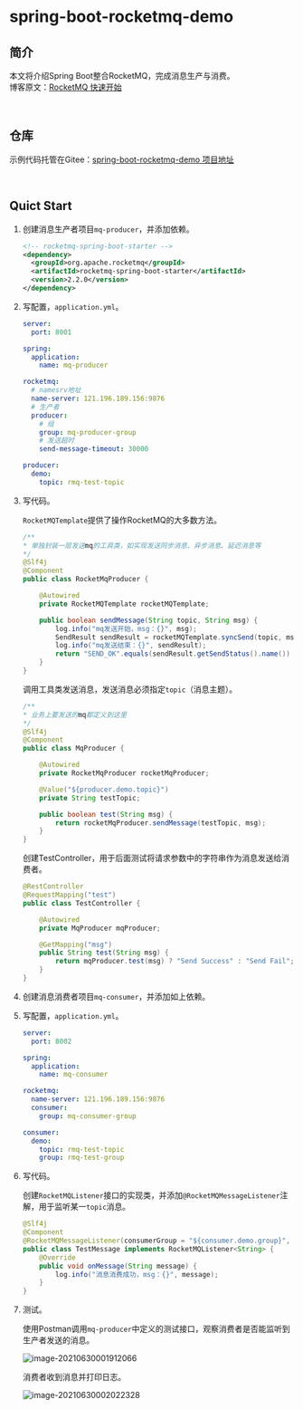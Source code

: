 # spring-boot-rocketmq-demo

## 简介

本文将介绍Spring Boot整合RocketMQ，完成消息生产与消费。  
博客原文：[RocketMQ 快速开始](https://www.shiguangping.com/spring-boot-rocketmq.html)

<br>

## 仓库

示例代码托管在Gitee：[spring-boot-rocketmq-demo 项目地址](https://gitee.com/ENNRIAAA/spring-boot-rocketmq-demo.git)

<br>

## Quict Start

1. 创建消息生产者项目`mq-producer`，并添加依赖。

   ```xml
   <!-- rocketmq-spring-boot-starter -->
   <dependency>
     <groupId>org.apache.rocketmq</groupId>
     <artifactId>rocketmq-spring-boot-starter</artifactId>
     <version>2.2.0</version>
   </dependency>
   ```

2. 写配置，`application.yml`。

   ```yaml
   server:
     port: 8001
   
   spring:
     application:
       name: mq-producer
   
   rocketmq:
     # namesrv地址
     name-server: 121.196.189.156:9876
     # 生产者
     producer:
       # 组
       group: mq-producer-group
       # 发送超时
       send-message-timeout: 30000
   
   producer:
     demo:
       topic: rmq-test-topic
   ```

3. 写代码。

   `RocketMQTemplate`提供了操作RocketMQ的大多数方法。

   ```java
   /**
   * 单独封装一层发送mq的工具类，如实现发送同步消息、异步消息、延迟消息等
   */
   @Slf4j
   @Component
   public class RocketMqProducer {
   
       @Autowired
       private RocketMQTemplate rocketMQTemplate;
   
       public boolean sendMessage(String topic, String msg) {
           log.info("mq发送开始，msg：{}", msg);
           SendResult sendResult = rocketMQTemplate.syncSend(topic, msg);
           log.info("mq发送结束：{}", sendResult);
           return "SEND_OK".equals(sendResult.getSendStatus().name()) ? true : false;
       }
   }
   ```

   调用工具类发送消息，发送消息必须指定`topic`（消息主题）。

   ```java
   /**
   * 业务上要发送的mq都定义到这里
   */
   @Slf4j
   @Component
   public class MqProducer {
   
       @Autowired
       private RocketMqProducer rocketMqProducer;
   
       @Value("${producer.demo.topic}")
       private String testTopic;
   
       public boolean test(String msg) {
           return rocketMqProducer.sendMessage(testTopic, msg);
       }
   }
   ```

   创建TestController，用于后面测试将请求参数中的字符串作为消息发送给消费者。

   ```java
   @RestController
   @RequestMapping("test")
   public class TestController {
   
       @Autowired
       private MqProducer mqProducer;
   
       @GetMapping("msg")
       public String test(String msg) {
           return mqProducer.test(msg) ? "Send Success" : "Send Fail";
       }
   }
   ```

4. 创建消息消费者项目`mq-consumer`，并添加如上依赖。

5. 写配置，`application.yml`。

   ```yaml
   server:
     port: 8002
   
   spring:
     application:
       name: mq-consumer
   
   rocketmq:
     name-server: 121.196.189.156:9876
     consumer:
       group: mq-consumer-group
   
   consumer:
     demo:
       topic: rmq-test-topic
       group: rmq-test-group
   
   ```

6. 写代码。

   创建`RocketMQListener`接口的实现类，并添加`@RocketMQMessageListener`注解，用于监听某一`topic`消息。

   ```java
   @Slf4j
   @Component
   @RocketMQMessageListener(consumerGroup = "${consumer.demo.group}", topic = "${consumer.demo.topic}", consumeMode = ConsumeMode.CONCURRENTLY, messageModel = MessageModel.CLUSTERING, consumeTimeout = 60000L)
   public class TestMessage implements RocketMQListener<String> {
       @Override
       public void onMessage(String message) {
           log.info("消息消费成功，msg：{}", message);
       }
   }
   ```

7. 测试。

   使用Postman调用`mq-producer`中定义的测试接口，观察消费者是否能监听到生产者发送的消息。

   ![image-20210630001912066](https://images.shiguangping.com/imgs/20210630001912.png)

   消费者收到消息并打印日志。

   ![image-20210630002022328](https://images.shiguangping.com/imgs/20210630002022.png)

